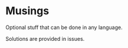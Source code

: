 Musings
=======

Optional stuff that can be done in any language.

Solutions are provided in issues.
